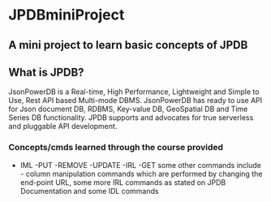 # JPDBminiProject
## A mini project to learn basic concepts of JPDB
## What is JPDB?
JsonPowerDB is a Real-time, High Performance, Lightweight and Simple to Use, Rest API based Multi-mode DBMS. JsonPowerDB has ready to use API for Json document DB, RDBMS, Key-value DB, GeoSpatial DB and Time Series DB functionality. JPDB supports and advocates for true serverless and pluggable API development.
### **Concepts/cmds learned through the course provided**
- IML
  -PUT
  -REMOVE
  -UPDATE
-IRL
  -GET
some other commands include - column manipulation commands which are performed by changing the end-point URL, some more IRL commands as stated on JPDB Documentation and some IDL commands

